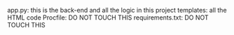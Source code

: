app.py: this is the back-end and all the logic in this project
templates: all the HTML code
Procfile: DO NOT TOUCH THIS
requirements.txt: DO NOT TOUCH THIS
